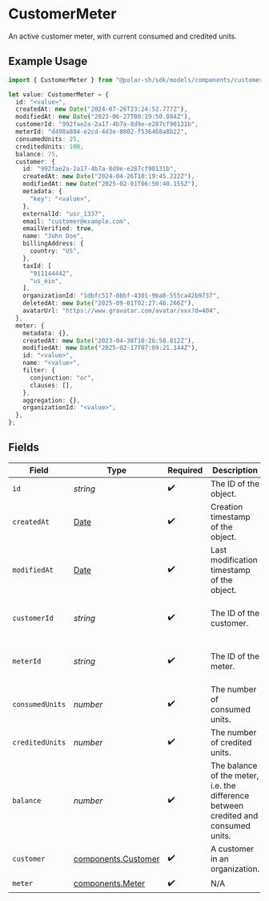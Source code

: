 # CustomerMeter

An active customer meter, with current consumed and credited units.

## Example Usage

```typescript
import { CustomerMeter } from "@polar-sh/sdk/models/components/customermeter.js";

let value: CustomerMeter = {
  id: "<value>",
  createdAt: new Date("2024-07-26T23:24:52.777Z"),
  modifiedAt: new Date("2023-06-27T00:19:50.084Z"),
  customerId: "992fae2a-2a17-4b7a-8d9e-e287cf90131b",
  meterId: "d498a884-e2cd-4d3e-8002-f536468a8b22",
  consumedUnits: 25,
  creditedUnits: 100,
  balance: 75,
  customer: {
    id: "992fae2a-2a17-4b7a-8d9e-e287cf90131b",
    createdAt: new Date("2024-04-26T10:19:45.222Z"),
    modifiedAt: new Date("2025-02-01T06:50:40.155Z"),
    metadata: {
      "key": "<value>",
    },
    externalId: "usr_1337",
    email: "customer@example.com",
    emailVerified: true,
    name: "John Doe",
    billingAddress: {
      country: "US",
    },
    taxId: [
      "911144442",
      "us_ein",
    ],
    organizationId: "1dbfc517-0bbf-4301-9ba8-555ca42b9737",
    deletedAt: new Date("2025-09-01T02:27:46.266Z"),
    avatarUrl: "https://www.gravatar.com/avatar/xxx?d=404",
  },
  meter: {
    metadata: {},
    createdAt: new Date("2023-04-30T10:26:58.812Z"),
    modifiedAt: new Date("2025-02-17T07:09:21.144Z"),
    id: "<value>",
    name: "<value>",
    filter: {
      conjunction: "or",
      clauses: [],
    },
    aggregation: {},
    organizationId: "<value>",
  },
};
```

## Fields

| Field                                                                                         | Type                                                                                          | Required                                                                                      | Description                                                                                   | Example                                                                                       |
| --------------------------------------------------------------------------------------------- | --------------------------------------------------------------------------------------------- | --------------------------------------------------------------------------------------------- | --------------------------------------------------------------------------------------------- | --------------------------------------------------------------------------------------------- |
| `id`                                                                                          | *string*                                                                                      | :heavy_check_mark:                                                                            | The ID of the object.                                                                         |                                                                                               |
| `createdAt`                                                                                   | [Date](https://developer.mozilla.org/en-US/docs/Web/JavaScript/Reference/Global_Objects/Date) | :heavy_check_mark:                                                                            | Creation timestamp of the object.                                                             |                                                                                               |
| `modifiedAt`                                                                                  | [Date](https://developer.mozilla.org/en-US/docs/Web/JavaScript/Reference/Global_Objects/Date) | :heavy_check_mark:                                                                            | Last modification timestamp of the object.                                                    |                                                                                               |
| `customerId`                                                                                  | *string*                                                                                      | :heavy_check_mark:                                                                            | The ID of the customer.                                                                       | 992fae2a-2a17-4b7a-8d9e-e287cf90131b                                                          |
| `meterId`                                                                                     | *string*                                                                                      | :heavy_check_mark:                                                                            | The ID of the meter.                                                                          | d498a884-e2cd-4d3e-8002-f536468a8b22                                                          |
| `consumedUnits`                                                                               | *number*                                                                                      | :heavy_check_mark:                                                                            | The number of consumed units.                                                                 | 25                                                                                            |
| `creditedUnits`                                                                               | *number*                                                                                      | :heavy_check_mark:                                                                            | The number of credited units.                                                                 | 100                                                                                           |
| `balance`                                                                                     | *number*                                                                                      | :heavy_check_mark:                                                                            | The balance of the meter, i.e. the difference between credited and consumed units.            | 75                                                                                            |
| `customer`                                                                                    | [components.Customer](../../models/components/customer.md)                                    | :heavy_check_mark:                                                                            | A customer in an organization.                                                                |                                                                                               |
| `meter`                                                                                       | [components.Meter](../../models/components/meter.md)                                          | :heavy_check_mark:                                                                            | N/A                                                                                           |                                                                                               |